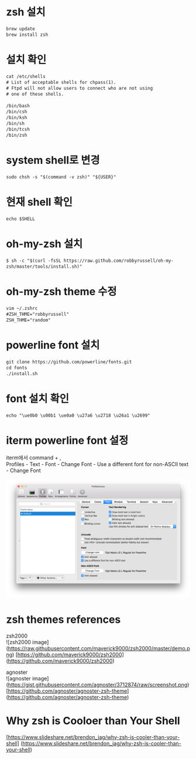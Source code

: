 # zsh 설치
```
brew update
brew install zsh
```

# 설치 확인
```
cat /etc/shells
# List of acceptable shells for chpass(1).
# Ftpd will not allow users to connect who are not using
# one of these shells.

/bin/bash
/bin/csh
/bin/ksh
/bin/sh
/bin/tcsh
/bin/zsh
```
# system shell로 변경
```
sudo chsh -s "$(command -v zsh)" "${USER}"
```
# 현재 shell 확인
```
echo $SHELL
```
# oh-my-zsh 설치
```
$ sh -c "$(curl -fsSL https://raw.github.com/robbyrussell/oh-my-zsh/master/tools/install.sh)"
```
# oh-my-zsh theme 수정
```
vim ~/.zshrc
#ZSH_THME="robbyrussell"
ZSH_THME="random"
```
# powerline font 설치
```
git clone https://github.com/powerline/fonts.git 
cd fonts 
./install.sh
```
# font 설치 확인
```
echo "\ue0b0 \u00b1 \ue0a0 \u27a6 \u2718 \u26a1 \u2699"
```
# iterm powerline font 설정
iterm에서 command + ,  
Profiles - Text - Font - Change Font - Use a different font for non-ASCII text - Change Font

![iterm powerline font configration](https://raw.githubusercontent.com/2w3/TIL/master/shell/capture_iterm_powerlinefont_configuration.png)


# zsh themes references

zsh2000  
![zsh2000 image]
(https://raw.githubusercontent.com/maverick9000/zsh2000/master/demo.png)
[https://github.com/maverick9000/zsh2000]
(https://github.com/maverick9000/zsh2000)

agnoster  
![agnoster image]
(https://gist.githubusercontent.com/agnoster/3712874/raw/screenshot.png)
[https://github.com/agnoster/agnoster-zsh-theme]
(https://github.com/agnoster/agnoster-zsh-theme)


# Why zsh is Cooloer than Your Shell
[https://www.slideshare.net/brendon_jag/why-zsh-is-cooler-than-your-shell]
(https://www.slideshare.net/brendon_jag/why-zsh-is-cooler-than-your-shell)